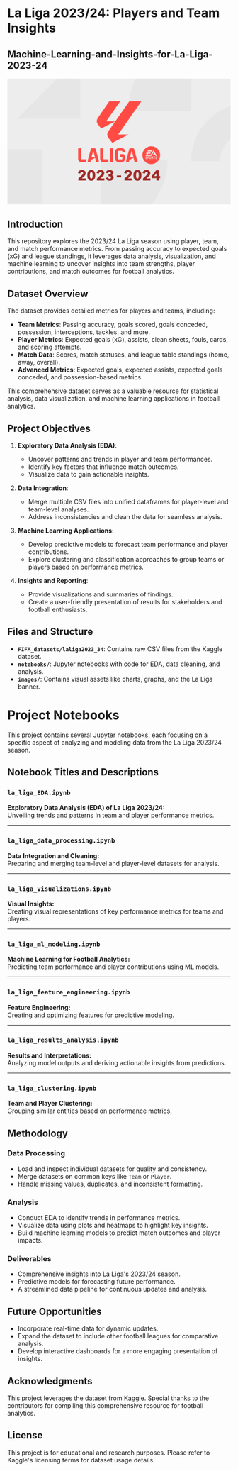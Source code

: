 # La Liga 2023/24: Players and Team Insights
## Machine-Learning-and-Insights-for-La-Liga-2023-24


![La Liga 2023/24](images/laliga-2023-2024.jpg)

## Introduction

This repository explores the 2023/24 La Liga season using player, team, and match performance metrics. From passing accuracy to expected goals (xG) and league standings, it leverages data analysis, visualization, and machine learning to uncover insights into team strengths, player contributions, and match outcomes for football analytics.

## Dataset Overview

The dataset provides detailed metrics for players and teams, including:

- **Team Metrics**: Passing accuracy, goals scored, goals conceded, possession, interceptions, tackles, and more.
- **Player Metrics**: Expected goals (xG), assists, clean sheets, fouls, cards, and scoring attempts.
- **Match Data**: Scores, match statuses, and league table standings (home, away, overall).
- **Advanced Metrics**: Expected goals, expected assists, expected goals conceded, and possession-based metrics.

This comprehensive dataset serves as a valuable resource for statistical analysis, data visualization, and machine learning applications in football analytics.

## Project Objectives

1. **Exploratory Data Analysis (EDA)**:
   - Uncover patterns and trends in player and team performances.
   - Identify key factors that influence match outcomes.
   - Visualize data to gain actionable insights.

2. **Data Integration**:
   - Merge multiple CSV files into unified dataframes for player-level and team-level analyses.
   - Address inconsistencies and clean the data for seamless analysis.

3. **Machine Learning Applications**:
   - Develop predictive models to forecast team performance and player contributions.
   - Explore clustering and classification approaches to group teams or players based on performance metrics.

4. **Insights and Reporting**:
   - Provide visualizations and summaries of findings.
   - Create a user-friendly presentation of results for stakeholders and football enthusiasts.

## Files and Structure

- **`FIFA_datasets/laliga2023_34`**: Contains raw CSV files from the Kaggle dataset.
- **`notebooks/`**: Jupyter notebooks with code for EDA, data cleaning, and analysis.
- **`images/`**: Contains visual assets like charts, graphs, and the La Liga banner.

# Project Notebooks

This project contains several Jupyter notebooks, each focusing on a specific aspect of analyzing and modeling data from the La Liga 2023/24 season.

## Notebook Titles and Descriptions

### `la_liga_EDA.ipynb`
**Exploratory Data Analysis (EDA) of La Liga 2023/24:**  
Unveiling trends and patterns in team and player performance metrics.

---

### `la_liga_data_processing.ipynb`
**Data Integration and Cleaning:**  
Preparing and merging team-level and player-level datasets for analysis.

---

### `la_liga_visualizations.ipynb`
**Visual Insights:**  
Creating visual representations of key performance metrics for teams and players.

---

### `la_liga_ml_modeling.ipynb`
**Machine Learning for Football Analytics:**  
Predicting team performance and player contributions using ML models.

---

### `la_liga_feature_engineering.ipynb`
**Feature Engineering:**  
Creating and optimizing features for predictive modeling.

---

### `la_liga_results_analysis.ipynb`
**Results and Interpretations:**  
Analyzing model outputs and deriving actionable insights from predictions.

---

### `la_liga_clustering.ipynb`
**Team and Player Clustering:**  
Grouping similar entities based on performance metrics.


## Methodology

### Data Processing
- Load and inspect individual datasets for quality and consistency.
- Merge datasets on common keys like `Team` or `Player`.
- Handle missing values, duplicates, and inconsistent formatting.

### Analysis
- Conduct EDA to identify trends in performance metrics.
- Visualize data using plots and heatmaps to highlight key insights.
- Build machine learning models to predict match outcomes and player impacts.

### Deliverables
- Comprehensive insights into La Liga's 2023/24 season.
- Predictive models for forecasting future performance.
- A streamlined data pipeline for continuous updates and analysis.

## Future Opportunities

- Incorporate real-time data for dynamic updates.
- Expand the dataset to include other football leagues for comparative analysis.
- Develop interactive dashboards for a more engaging presentation of insights.

## Acknowledgments

This project leverages the dataset from [Kaggle](https://www.kaggle.com/datasets/whisperingkahuna/la-liga-202324-players-and-team-insights). Special thanks to the contributors for compiling this comprehensive resource for football analytics.

## License

This project is for educational and research purposes. Please refer to Kaggle's licensing terms for dataset usage details.
